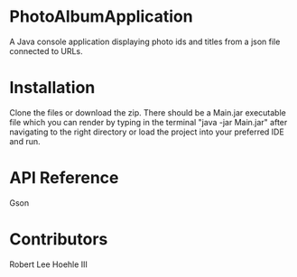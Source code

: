 # PhotoAlbumApplication
A Java console application displaying photo ids and titles from a json file connected to URLs.

# Installation
  Clone the files or download the zip.  There should be a Main.jar executable file which you can render by typing in the terminal "java -jar Main.jar" after navigating to the right directory or load the project into your preferred IDE and run.

# API Reference
  Gson

# Contributors
  Robert Lee Hoehle III
